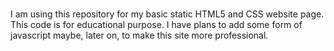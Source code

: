 #
I am using this repository for my basic static HTML5 and CSS website page. This code is for educational purpose. I have plans to add some form of javascript maybe, later on, to make this site more professional. 


